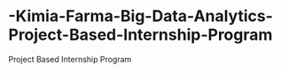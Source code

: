 # -Kimia-Farma-Big-Data-Analytics-Project-Based-Internship-Program
Project Based Internship Program
